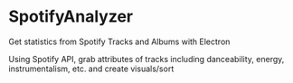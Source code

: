# SpotifyAnalyzer
Get statistics from Spotify Tracks and Albums with Electron  

Using Spotify API, grab attributes of tracks including danceability, energy, instrumentalism, etc. and create visuals/sort 